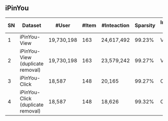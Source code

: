 ## iPinYou

| SN   | Dataset                                    | \#User     | \#Item | \#Inteaction | Sparsity | Interaction Type | TimeStamp | User Context | Item Context | Interaction Context |
| ---- | ------------------------------------------ | ---------- | ------ | ------------ | -------- | ---------------- | --------- | ------------ | ------------ | ------------------- |
| 1    | iPinYou\-View                              | 19,730,198 | 163    | 24,617,492   | 99\.23%  | View             |           | √            | √            | √                   |
| 2    | iPinYou\-View  <br> \(duplicate removal\)  | 19,730,198 | 163    | 23,579,242   | 99\.27%  | View             |           | √            | √            | √                   |
| 3    | iPinYou\-Click                             | 18,587     | 148    | 20,165       | 99\.27%  | Click            |           | √            | √            | √                   |
| 4    | iPinYou\-Click  <br> \(duplicate removal\) | 18,587     | 148    | 18,626       | 99\.32%  | Click            |           | √            | √            | √                   |
